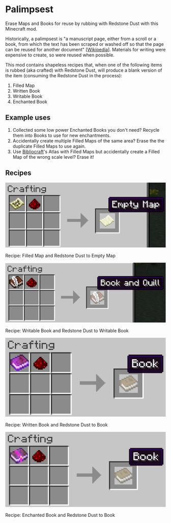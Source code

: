 # Palimpsest

Erase Maps and Books for reuse by rubbing with Redstone Dust with this Minecraft mod.

Historically, a palimpsest is "a manuscript page, either from a scroll or a book, from which the text has been scraped or washed off so that the page can be reused for another document" \[[Wikipedia](https://en.wikipedia.org/wiki/Palimpsest)\].   Materials for writing were expensive to create, so were reused when possible.

This mod contains shapeless recipes that, when one of the following items is rubbed (aka crafted) with Redstone Dust, will produce a blank version of the item (consuming the Redstone Dust in the process):

1. Filled Map
1. Written Book
1. Writable Book
1. Enchanted Book
 
## Example uses

1. Collected some low power Enchanted Books you don't need?  Recycle them into Books to use for new enchantments.
1. Accidentally create multiple Filled Maps of the same area?  Erase the the duplicate Filled Maps to use again.
1. Use [Bibliocraft](http://www.bibliocraftmod.com/)'s Atlas with Filled Maps but accidentally create a Filled Map of the wrong scale level?  Erase it!

## Recipes

![Filled Map](https://github.com/Stormwind99/Palimpsest/raw/master/src/resources/screenshots/recipe-filled_map.png)

Recipe: Filled Map and Redstone Dust to Empty Map

![Writable Book](https://github.com/Stormwind99/Palimpsest/raw/master/src/resources/screenshots/recipe-writable_book.png)

Recipe: Writable Book and Redstone Dust to Writable Book

![Written Book](https://github.com/Stormwind99/Palimpsest/raw/master/src/resources/screenshots/recipe-written_book.png)

Recipe: Written Book and Redstone Dust to Book

![Enchanted Book](https://github.com/Stormwind99/Palimpsest/raw/master/src/resources/screenshots/recipe-enchanted_book.png)

Recipe: Enchanted Book and Redstone Dust to Book